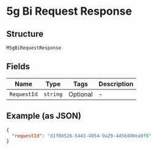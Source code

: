 
# 5g Bi Request Response

## Structure

`M5gBiRequestResponse`

## Fields

| Name | Type | Tags | Description |
|  --- | --- | --- | --- |
| `RequestId` | `string` | Optional | - |

## Example (as JSON)

```json
{
  "requestId": "d1f08526-5443-4054-9a29-4456490ea9f8"
}
```

